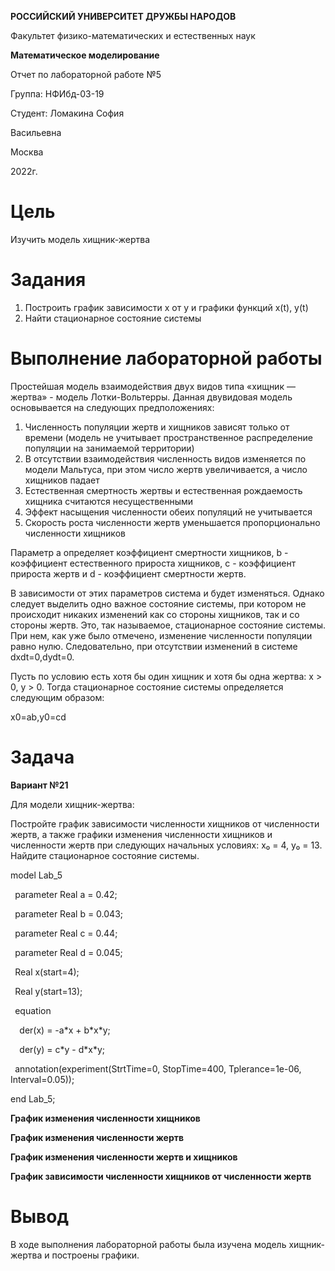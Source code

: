 ﻿**РОССИЙСКИЙ УНИВЕРСИТЕТ ДРУЖБЫ НАРОДОВ**

Факультет физико-математических и естественных наук



**Математическое моделирование**

Отчет по лабораторной работе №5




















Группа: НФИбд-03-19

Студент: Ломакина София

Васильевна




Москва

2022г.

# **Цель**

Изучить модель хищник-жертва



































# **Задания**
1. Построить график зависимости x от y и графики функций x(t), y(t)
1. Найти стационарное состояние системы


































# **Выполнение лабораторной работы**
Простейшая модель взаимодействия двух видов типа «хищник — жертва» - модель Лотки-Вольтерры. Данная двувидовая модель основывается на следующих предположениях:

1. Численность популяции жертв и хищников зависят только от времени (модель не учитывает пространственное распределение популяции на занимаемой территории)
1. В отсутствии взаимодействия численность видов изменяется по модели Мальтуса, при этом число жертв увеличивается, а число хищников падает
1. Естественная смертность жертвы и естественная рождаемость хищника считаются несущественными
1. Эффект насыщения численности обеих популяций не учитывается
1. Скорость роста численности жертв уменьшается пропорционально численности хищников

Параметр a определяет коэффициент смертности хищников, b - коэффициент естественного прироста хищников, c - коэффициент прироста жертв и d - коэффициент смертности жертв.

В зависимости от этих параметров система и будет изменяться. Однако следует выделить одно важное состояние системы, при котором не происходит никаких изменений как со стороны хищников, так и со стороны жертв. Это, так называемое, стационарное состояние системы. При нем, как уже было отмечено, изменение численности популяции равно нулю. Следовательно, при отсутствии изменений в системе dxdt=0,dydt=0.

Пусть по условию есть хотя бы один хищник и хотя бы одна жертва: x > 0, y > 0. Тогда стационарное состояние системы определяется следующим образом:

x0=ab,y0=cd
# **Задача**
**Вариант №21**

Для модели хищник-жертва:


Постройте график зависимости численности хищников от численности жертв, а также графики изменения численности хищников и численности жертв при следующих начальных условиях: x₀ = 4, y₀ = 13. Найдите стационарное состояние системы.

model Lab\_5

` `parameter Real a = 0.42;

` `parameter Real b = 0.043;

` `parameter Real c = 0.44;

` `parameter Real d = 0.045;



` `Real x(start=4);

` `Real y(start=13);



` `equation

`  `der(x) = -a\*x + b\*x\*y;

`  `der(y) = c\*y - d\*x\*y;



` `annotation(experiment(StrtTime=0, StopTime=400, Tplerance=1e-06, Interval=0.05));

end Lab\_5;

**График изменения численности хищников**



**График изменения численности жертв**



**График изменения численности жертв и хищников**



**График зависимости численности хищников от численности жертв**



# **Вывод**

В ходе выполнения лабораторной работы была изучена модель хищник-жертва и построены графики.
